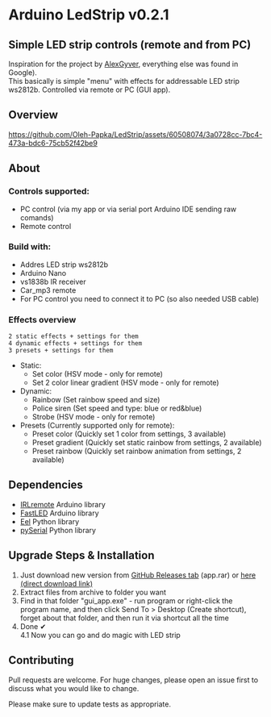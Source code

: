 # Arduino LedStrip v0.2.1

## Simple LED strip controls (remote and from PC)

Inspiration for the project by [AlexGyver](https://github.com/AlexGyver/ColorMusic), everything else was found in Google).  
This basically is simple "menu" with effects for addressable LED strip ws2812b. Controlled via remote or PC (GUI app). 

## Overview

https://github.com/Oleh-Papka/LedStrip/assets/60508074/3a0728cc-7bc4-473a-bdc6-75cb52f42be9


## About

### Controls supported:
- PC control (via my app or via serial port Arduino IDE sending raw comands)
- Remote control

### Build with:
- Addres LED strip ws2812b
- Arduino Nano
- vs1838b IR receiver
- Car_mp3 remote
- For PC control you need to connect it to PC (so also needed USB cable)

### Effects overview
```
2 static effects + settings for them
4 dynamic effects + settings for them
3 presets + settings for them
```

- Static:
	- Set color (HSV mode - only for remote)
	- Set 2 color linear gradient (HSV mode - only for remote)
- Dynamic:
	- Rainbow (Set rainbow speed and size)
	- Police siren (Set speed and type: blue or red&blue)
	- Strobe (HSV mode - only for remote)
- Presets (Currently supported only for remote):	
	- Preset color (Quickly set 1 color from settings, 3 available)
	- Preset gradient (Quickly set static rainbow from settings, 2 available)
	- Preset rainbow (Quickly set rainbow animation from settings, 2 available)

## Dependencies
- [IRLremote](https://github.com/NicoHood/IRLremote) Arduino library
- [FastLED](https://github.com/FastLED/FastLED) Arduino library
- [Eel](https://github.com/ChrisKnott/Eel) Python library
- [pySerial](https://github.com/pyserial/pyserial) Python library


## Upgrade Steps & Installation
1. Just download new version from [GitHub Releases tab](https://github.com/OlegPapka2/LedStrip/releases/tag/v0.2.1) (app.rar) or [here (direct download link)](https://github.com/OlegPapka2/LedStrip/releases/download/v0.2.1/app.rar) 
2. Extract files from archive to folder you want
3. Find in that folder "gui_app.exe" - run program or right-click the program name, and then click Send To > Desktop (Create shortcut), forget about that folder, and then run it via shortcut all the time
4. Done ✔  
	4.1 Now you can go and do magic with LED strip  


## Contributing

Pull requests are welcome. For huge changes, please open an issue first to discuss what you would like to change.

Please make sure to update tests as appropriate.
